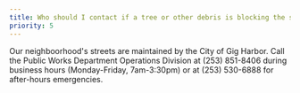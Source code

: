 ```yaml
---
title: Who should I contact if a tree or other debris is blocking the street?
priority: 5
---
```


Our neighboorhood's streets are maintained by the City of Gig Harbor. Call the Public Works Department Operations Division at (253) 851-8406 during business hours (Monday-Friday, 7am-3:30pm) or at (253) 530-6888 for after-hours emergencies.
